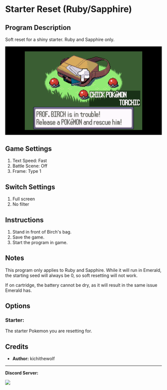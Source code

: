 # Starter Reset (Ruby/Sapphire)

## Program Description

Soft reset for a shiny starter. Ruby and Sapphire only.

<img src="images/AudioStarterReset-0.png">

## Game Settings

1. Text Speed: Fast
2. Battle Scene: Off
3. Frame: Type 1

## Switch Settings

1. Full screen
2. No filter

## Instructions

1. Stand in front of Birch's bag.
2. Save the game.
3. Start the program in game.

## Notes

This program only applies to Ruby and Sapphire. While it will run in Emerald, the starting seed will always be 0, so soft resetting will not work.

If on cartridge, the battery cannot be dry, as it will result in the same issue Emerald has.

## Options

### Starter:

The starter Pokemon you are resetting for.

## Credits

- **Author:** kichithewolf


<hr>

**Discord Server:** 

[<img src="https://canary.discordapp.com/api/guilds/695809740428673034/widget.png?style=banner2">](https://discord.gg/cQ4gWxN)


